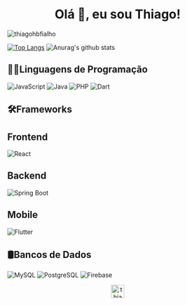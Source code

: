 <h1 align="center">Olá 👋, eu sou Thiago!</h1>

<p align="left"> <img src="https://komarev.com/ghpvc/?username=thiagohbfialho" alt="thiagohbfialho" /> </p>

[![Top Langs](https://github-readme-stats.vercel.app/api/top-langs/?username=thiagohbfialho&layout=compact)](https://github.com/thiagohbfialho/thiagohbfialho)
![Anurag's github stats](https://github-readme-stats.vercel.app/api?username=thiagohbfialho&count_private=true&show_icons=true)

## 👨‍💻Linguagens de Programação

![JavaScript](https://img.shields.io/badge/-JavaScript-404040?style=flat&logo=javascript)
![Java](https://img.shields.io/badge/-Java-404040?style=flat&logo=Java&logoColor=FFA518)
![PHP](https://img.shields.io/badge/PHP-404040?style=flat-square&logo=php&logoColor=777BB3)
![Dart](https://img.shields.io/badge/-Dart-404040?style=flat&logo=dart&logoColor=1075C2)


## 🛠️Frameworks


## Frontend

![React](https://img.shields.io/badge/-React-404040?style=flat&logo=react)

## Backend

![Spring Boot](https://img.shields.io/badge/Spring%20Boot-404040.svg?style=flat&logo=springboot&logoColor=6DB33F)


## Mobile

![Flutter](https://img.shields.io/badge/-Flutter-404040?style=flat&logo=flutter&logoColor=02569B)

## 🛢Bancos de Dados

![MySQL](https://img.shields.io/badge/-MySQL-404040?style=flat&logo=mysql&logoColor=4479A1)
![PostgreSQL](https://img.shields.io/badge/-PostgreSQL-404040?style=flat&logo=postgresql&logoColor=336791)
![Firebase](https://img.shields.io/badge/-Firebase-404040?style=flat&logo=firebase&logoColor=FFCA28)


<p align="center">
<a href="https://www.linkedin.com/in/thiago-fialho/?trk=people-guest_people_search-card" target="blank"><img align="center" src="https://cdn.jsdelivr.net/npm/simple-icons@3.0.1/icons/linkedin.svg" alt="thiago-fialho" height="30" width="30" /></a>
</p>
